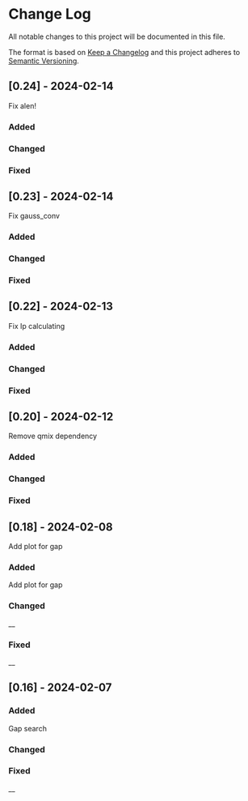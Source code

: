 
# Change Log
All notable changes to this project will be documented in this file.

The format is based on [Keep a Changelog](http://keepachangelog.com/)
and this project adheres to [Semantic Versioning](http://semver.org/).

## [0.24] - 2024-02-14
Fix alen!

### Added


### Changed

### Fixed

## [0.23] - 2024-02-14
Fix gauss_conv

### Added


### Changed

### Fixed

## [0.22] - 2024-02-13
Fix Ip calculating

### Added


### Changed

### Fixed

## [0.20] - 2024-02-12
Remove qmix dependency

### Added


### Changed

### Fixed

## [0.18] - 2024-02-08

Add plot for gap

### Added
 Add plot for gap
### Changed
__

### Fixed

__

## [0.16] - 2024-02-07

### Added

Gap search

### Changed

### Fixed

__
